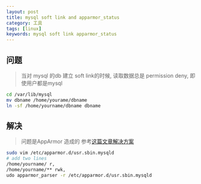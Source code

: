```yaml
---
layout: post
title: mysql soft link and apparmor_status
category: 工具
tags: [linux]
keywords: mysql soft link apparmor_status
---
```

## 问题
> 当对 mysql 的db 建立 soft link的时候, 读取数据总是 permission deny, 即使用户都是mysql

```bash
cd /var/lib/mysql
mv dbname /home/yourame/dbname
ln -sf /home/yourname/dbname dbname
```

## 解决
> 问题是AppArmor 造成的
参考[这篇文章解决方案](http://serverfault.com/questions/404007/symbolic-link-to-mysql-database)

```bash
sudo vim /etc/apparmor.d/usr.sbin.mysqld
# add two lines
/home/yourname/ r,
/home/yourname/** rwk,
udo apparmor_parser -r /etc/apparmor.d/usr.sbin.mysqld
```
